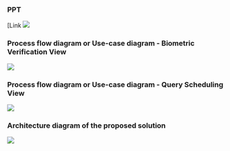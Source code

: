 ### PPT
[Link ![](https://docs.google.com/presentation/d/1RDzMvD8M68AS7RIAQlghbTeqqDtb5ybgV9cBrIWBlEs/edit?usp=sharing)

### Process flow diagram or Use-case diagram - Biometric Verification View

[![](https://app.eraser.io/workspace/CjwIFuuHsAjJ8yRJ3as4/preview?elements=JF7mnoQWew-cWZm0N-rh8w&type=embed)](https://app.eraser.io/workspace/CjwIFuuHsAjJ8yRJ3as4?elements=JF7mnoQWew-cWZm0N-rh8w)

### Process flow diagram or Use-case diagram - Query Scheduling View

[![](https://app.eraser.io/workspace/x014JgHLyVUrM5NH5Src/preview?elements=a-o2A0iNCH7A254fvueq5Q&type=embed)](https://app.eraser.io/workspace/x014JgHLyVUrM5NH5Src?elements=a-o2A0iNCH7A254fvueq5Q)

### Architecture diagram of the proposed solution

[![](https://app.eraser.io/workspace/yilPEaxXsEiudK0fyVEq/preview?elements=GRsir0K6TrGpQOe766zisg&type=embed)](https://app.eraser.io/workspace/yilPEaxXsEiudK0fyVEq?elements=GRsir0K6TrGpQOe766zisg)



